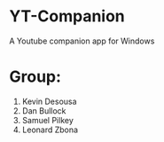 # YT-Companion
A Youtube companion app for Windows

# Group:
1) Kevin Desousa
2) Dan Bullock
3) Samuel Pilkey
4) Leonard Zbona
